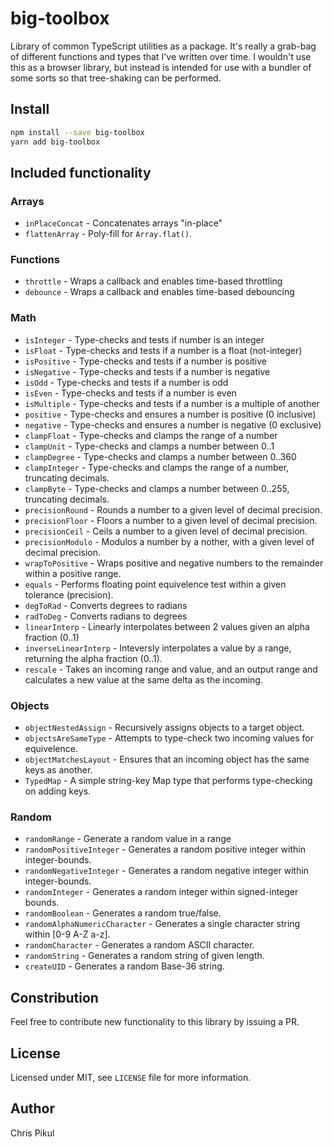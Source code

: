 # big-toolbox

Library of common TypeScript utilities as a package. It's really a grab-bag of different functions and types that I've written over time. I wouldn't use this
as a browser library, but instead is intended for use with a bundler of some sorts so that tree-shaking can be performed.

## Install

```bash
npm install --save big-toolbox
yarn add big-toolbox
```

## Included functionality

### Arrays

* `inPlaceConcat` - Concatenates arrays "in-place"
* `flattenArray` - Poly-fill for `Array.flat()`.

### Functions

* `throttle` - Wraps a callback and enables time-based throttling
* `debounce` - Wraps a callback and enables time-based debouncing

### Math

* `isInteger` - Type-checks and tests if number is an integer
* `isFloat` - Type-checks and tests if a number is a float (not-integer)
* `isPositive` - Type-checks and tests if a number is positive
* `isNegative` - Type-checks and tests if a number is negative
* `isOdd` - Type-checks and tests if a number is odd
* `isEven` - Type-checks and tests if a number is even
* `isMultiple` - Type-checks and tests if a number is a multiple of another
* `positive` - Type-checks and ensures a number is positive (0 inclusive)
* `negative` - Type-checks and ensures a number is negative (0 exclusive)
* `clampFloat` - Type-checks and clamps the range of a number
* `clampUnit` - Type-checks and clamps a number between 0..1
* `clampDegree` - Type-checks and clamps a number between 0..360
* `clampInteger` - Type-checks and clamps the range of a number, truncating decimals.
* `clampByte` - Type-checks and clamps a number between 0..255, truncating decimals.
* `precisionRound` - Rounds a number to a given level of decimal precision.
* `precisionFloor` - Floors a number to a given level of decimal precision.
* `precisionCeil` - Ceils a number to a given level of decimal precision.
* `precisionModulo` - Modulos a number by a nother, with a given level of decimal precision.
* `wrapToPositive` - Wraps positive and negative numbers to the remainder within a positive range.
* `equals` - Performs floating point equivelence test within a given tolerance (precision).
* `degToRad` - Converts degrees to radians
* `radToDeg` - Converts radians to degrees
* `linearInterp` - Linearly interpolates between 2 values given an alpha fraction (0..1)
* `inverseLinearInterp` - Inteversly interpolates a value by a range, returning the alpha fraction (0..1).
* `rescale` - Takes an incoming range and value, and an output range and calculates a new value at the same delta as the incoming.

### Objects

* `objectNestedAssign` - Recursively assigns objects to a target object.
* `objectsAreSameType` - Attempts to type-check two incoming values for equivelence.
* `objectMatchesLayout` - Ensures that an incoming object has the same keys as another.
* `TypedMap` - A simple string-key Map type that performs type-checking on adding keys.

### Random

* `randomRange` - Generate a random value in a range
* `randomPositiveInteger` - Generates a random positive integer within integer-bounds.
* `randomNegativeInteger` - Generates a random negative integer within integer-bounds.
* `randomInteger` - Generates a random integer within signed-integer bounds.
* `randomBoolean` - Generates a random true/false.
* `randomAlphaNumericCharacter` - Generates a single character string within [0-9 A-Z a-z].
* `randomCharacter` - Generates a random ASCII character.
* `randomString` - Generates a random string of given length.
* `createUID` - Generates a random Base-36 string.

## Constribution

Feel free to contribute new functionality to this library by issuing a PR.

## License

Licensed under MIT, see `LICENSE` file for more information.

## Author

Chris Pikul
